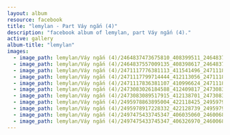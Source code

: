 ```yaml
---
layout: album
resource: facebook
title: "lemylan - Part Váy ngắn (4)"
description: "facebook album of lemylan, part Váy ngắn (4)."
active: gallery
album-title: "lemylan"
images:
  - image_path: lemylan/Váy ngắn (4)/2464837473675810_408399511_2464837790342445_3653836428940494035_n.jpg
  - image_path: lemylan/Váy ngắn (4)/2464837557009135_408398617_2464837833675774_1980674726037335971_n.jpg
  - image_path: lemylan/Váy ngắn (4)/2471117776381113_411541496_2471118526381038_6253309818441365342_n.jpg
  - image_path: lemylan/Váy ngắn (4)/2471117799714444_412113056_2471118549714369_634117136620580428_n.jpg
  - image_path: lemylan/Váy ngắn (4)/2471117836381107_410996624_2471118579714366_6020904273554619295_n.jpg
  - image_path: lemylan/Váy ngắn (4)/2473083026184588_412409817_2473083406184550_3746239880939937077_n.jpg
  - image_path: lemylan/Váy ngắn (4)/2473083089517915_412138701_2473083446184546_3203803002853582905_n.jpg
  - image_path: lemylan/Váy ngắn (4)/2495978863895004_422118425_2495979087228315_1827822639784141560_n.jpg
  - image_path: lemylan/Váy ngắn (4)/2495978917228332_422128739_2495979113894979_3083065192654804135_n.jpg
  - image_path: lemylan/Váy ngắn (4)/2497475433745347_406035060_2460068630819361_8895786591107607153_n.jpg
  - image_path: lemylan/Váy ngắn (4)/2497475433745347_406326970_2460068604152697_3296737082221768017_n.jpg
---
```

